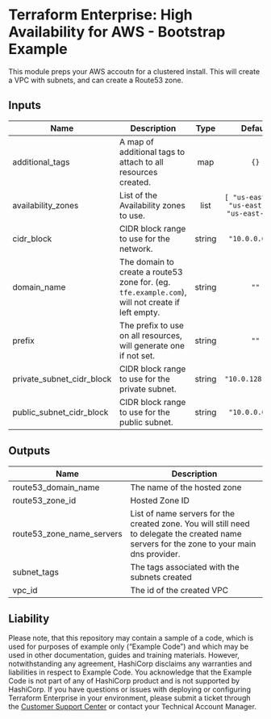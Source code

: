# Terraform Enterprise: High Availability for AWS - Bootstrap Example

This module preps your AWS accoutn for a clustered install.
This will create a VPC with subnets, and can create a Route53 zone.

## Inputs

| Name | Description | Type | Default | Required |
|------|-------------|:----:|:-----:|:-----:|
| additional\_tags | A map of additional tags to attach to all resources created. | map | `{}` | no |
| availability\_zones | List of the Availability zones to use. | list | `[ "us-east-2a", "us-east-2b", "us-east-2c" ]` | no |
| cidr\_block | CIDR block range to use for the network. | string | `"10.0.0.0/16"` | no |
| domain\_name | The domain to create a route53 zone for. (eg. `tfe.example.com`), will not create if left empty. | string | `""` | no |
| prefix | The prefix to use on all resources, will generate one if not set. | string | `""` | no |
| private\_subnet\_cidr\_block | CIDR block range to use for the private subnet. | string | `"10.0.128.0/17"` | no |
| public\_subnet\_cidr\_block | CIDR block range to use for the public subnet. | string | `"10.0.0.0/17"` | no |

## Outputs

| Name | Description |
|------|-------------|
| route53\_domain\_name | The name of the hosted zone |
| route53\_zone\_id | Hosted Zone ID |
| route53\_zone\_name\_servers | List of name servers for the created zone. You will still need to delegate the created name servers for the zone to your main dns provider. |
| subnet\_tags | The tags associated with the subnets created |
| vpc\_id | The id of the created VPC |

## Liability


Please note, that this repository may contain a sample of a code, which is used for purposes of example only (“Example Code”) and which may be used in other documentation, guides and training materials. However, notwithstanding any agreement, HashiCorp disclaims any warranties and liabilities in respect to Example Code. You acknowledge that the Example Code is not part of any of HashiCorp product and is not supported by HashiCorp.  If you have questions or issues with deploying or configuring Terraform Enterprise in your environment, please submit a ticket through the [Customer Support Center](https://www.hashicorp.com/support) or contact your Technical Account Manager.
